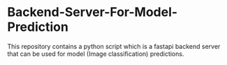 # Backend-Server-For-Model-Prediction
This repository contains a python script which is a fastapi backend server that can be used for model (Image classification) predictions.
